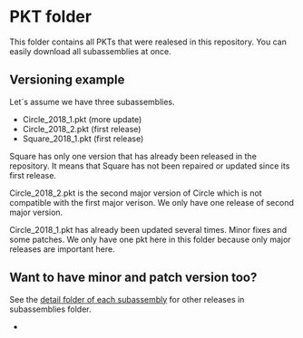 # PKT folder

This folder contains all PKTs that were realesed in this repository.
You can easily download all subassemblies at once.

## Versioning example

Let´s assume we have three subassemblies.

- Circle_2018_1.pkt (more update)
- Circle_2018_2.pkt (first release)
- Square_2018_1.pkt (first release)

Square has only one version that has already been released in the repository. It means that Square has not been repaired or updated since its first release.

Circle_2018_2.pkt is the second major version of Circle which is not compatible with the first major verison. We only have one release of second major version.

Circle_2018_1.pkt has already been updated several times. Minor fixes and some patches. We only have one pkt here in this folder because only major releases are important here.

## Want to have minor and patch version too?

See the [detail folder of each subassembly](https://github.com/karfous/pktFragments/tree/main/subassemblies) for other releases in subassemblies folder.

-
